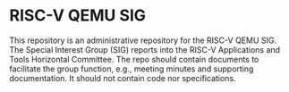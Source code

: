 
# RISC-V QEMU SIG

This repository is an administrative repository for the RISC-V QEMU SIG. The Special Interest Group (SIG) reports into the RISC-V Applications and Tools Horizontal Committee.  The repo should contain documents to facilitate the group function, e.g., meeting minutes and supporting documentation. It should not contain code nor specifications.

